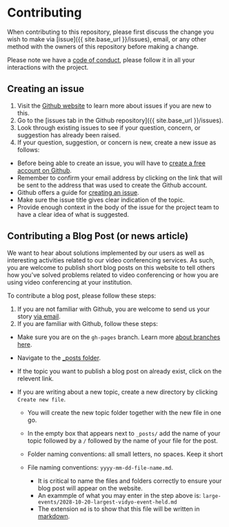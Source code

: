# Contributing

When contributing to this repository, please first discuss 
the change you wish to make via [issue]({{ site.base_url }}/issues),
email, or any other method with the owners of this 
repository before making a change. 

Please note we have a [code of conduct](CodeConduct.md),
 please follow it in all your interactions with the project.

## Creating an issue

1. Visit the [Github website](https://guides.github.com/features/issues/)
 to learn more about issues if you are new to this.
2. Go to the [issues tab in the Github repository]({{ site.base_url }}/issues).
3. Look through existing issues to see if your question, concern, or suggestion
has already been raised.
4. If your question, suggestion, or concern is new, create a new issue 
as follows:

 - Before being able to create an issue, you will have to [create a free
   account on Github](https://github.com/).
 - Remember to confirm your email address by clicking on the link that
   will be sent to the address that was used to create the Github account.
 - Github offers a guide for [creating an issue](https://help.github.com/en/articles/creating-an-issue).
 - Make sure the issue title gives clear indication of the topic.
 - Provide enough context in the body of the issue for the project team
   to have a clear idea of what is suggested.

## Contributing a Blog Post (or news article)

We want to hear about solutions implemented by our users as well as interesting
activities related to our video conferencing services. As such, you are 
welcome to publish short blog posts on this website to tell others how you've
solved problems related to video conferencing or how you are using video 
conferencing at your institution.

To contribute a blog post, please follow these steps:

1. If you are not familiar with Github, you are welcome to send us your story
[via email](mailto:vidyo@tenet.ac.za).
2. If you are familiar with Github, follow these steps:

 - Make sure you are on the `gh-pages` branch. Learn more 
   [about branches here](https://help.github.com/en/articles/viewing-branches-in-your-repository).
 - Navigate to the [_posts folder](_posts).
 - If the topic you want to publish a blog post on already exist, click
   on the relevent link.
 - If you are writing about a new topic, create a new directory by clicking 
   `Create new file`.

   - You will create the new topic folder together with the new file in one
     go.
   - In the empty box that appears next to `_posts/` add the name of your topic
     followed by a `/` followed by the name of your file for the post.
   - Folder naming conventions: all small letters, no spaces. Keep it short
   - File naming conventions: `yyyy-mm-dd-file-name.md`.
     
     - It is critical to name the files and folders correctly to ensure 
       your blog post will appear on the website.
     - An exammple of what you may enter in the step above is:
       `large-events/2028-10-20-largest-vidyo-event-held.md`
     - The extension `md` is to show that this file will be written in
       [markdown](https://guides.github.com/pdfs/markdown-cheatsheet-online.pdf).

 
